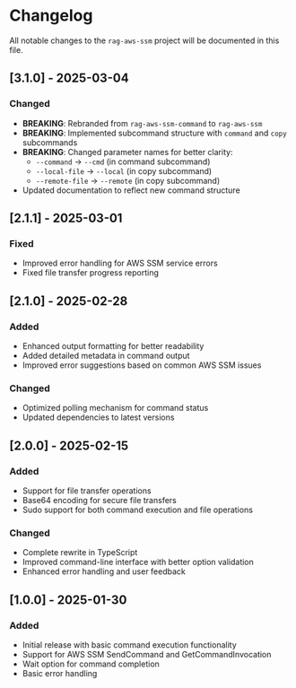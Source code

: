 # Changelog

All notable changes to the `rag-aws-ssm` project will be documented in this file.

## [3.1.0] - 2025-03-04

### Changed
- **BREAKING**: Rebranded from `rag-aws-ssm-command` to `rag-aws-ssm`
- **BREAKING**: Implemented subcommand structure with `command` and `copy` subcommands
- **BREAKING**: Changed parameter names for better clarity:
  - `--command` → `--cmd` (in command subcommand)
  - `--local-file` → `--local` (in copy subcommand)
  - `--remote-file` → `--remote` (in copy subcommand)
- Updated documentation to reflect new command structure

## [2.1.1] - 2025-03-01

### Fixed
- Improved error handling for AWS SSM service errors
- Fixed file transfer progress reporting

## [2.1.0] - 2025-02-28

### Added
- Enhanced output formatting for better readability
- Added detailed metadata in command output
- Improved error suggestions based on common AWS SSM issues

### Changed
- Optimized polling mechanism for command status
- Updated dependencies to latest versions

## [2.0.0] - 2025-02-15

### Added
- Support for file transfer operations
- Base64 encoding for secure file transfers
- Sudo support for both command execution and file operations

### Changed
- Complete rewrite in TypeScript
- Improved command-line interface with better option validation
- Enhanced error handling and user feedback

## [1.0.0] - 2025-01-30

### Added
- Initial release with basic command execution functionality
- Support for AWS SSM SendCommand and GetCommandInvocation
- Wait option for command completion
- Basic error handling 